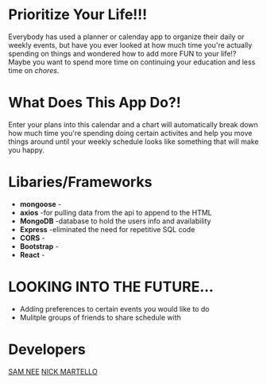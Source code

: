 # Prioritize Your Life!!!

Everybody has used a planner or calenday app to organize their daily or weekly events, but have you ever looked at how much time you're actually spending on things and wondered how to add more FUN to your life!? Maybe you want to spend more time on continuing your education and less time on *chores*.

# What Does This App Do?!
Enter your plans into this calendar and a chart will automatically break down how much time you're spending doing certain activites and help you move things around until your weekly schedule looks like something that will make you happy.


# Libaries/Frameworks
* **mongoose** -
* **axios** -for pulling data from the api to append to the HTML
* **MongoDB** -database to hold the users info and availability
* **Express** -eliminated the need for repetitive SQL code
* **CORS** -
* **Bootstrap** -
* **React** -


# LOOKING INTO THE FUTURE...
* Adding preferences to certain events you would like to do
* Mulitple groups of friends to share schedule with


# Developers
[SAM NEE](https://github.com/thesamnee)
[NICK MARTELLO](https://github.com/nickmartello)

